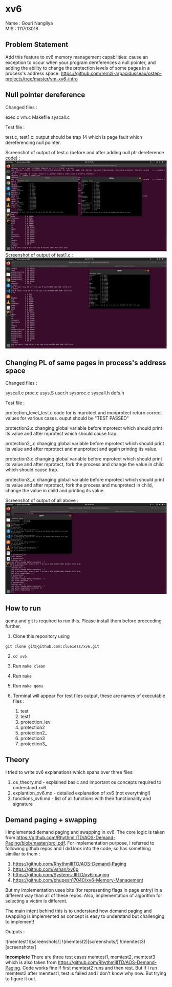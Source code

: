 # xv6

Name : Gouri Nangliya<br>
MIS : 111703018

## Problem Statement
Add this feature to xv6 memory management capabilities: cause an exception to occur when your program dereferences a null pointer, and adding the ability to change the protection levels of some pages in a process's address space.
https://github.com/remzi-arpacidusseau/ostep-projects/tree/master/vm-xv6-intro

## Null pointer dereference

Changed files :

exec.c
vm.c 
Makefile
syscall.c 

Test file : 

test.c, test1.c:
    output should be trap 14 which is page fault which dereferencing null pointer.
    
Screenshot of output of test.c (before and after adding null ptr dereference code) :
![Output1](screenshots/null_ptr.png)
Screenshot of output of test1.c :
![Output2](screenshots/null_ptr2.png)

## Changing PL of same pages in process's address space

Changed files :

syscall.c
proc.c
usys.S
user.h
sysproc.c
syscall.h
defs.h

Test file : 

protection_level_test.c
    code for is mprotect and munprotect return correct values for various cases.
    ouput should be "TEST PASSED"

protection2.c
    changing global variable before mprotect which should print its value and after mprotect which should cause trap.

protection2_.c
    changing global variable before mprotect which should print its value and after mprotect and munprotect and again printing its value.

protection3.c
    changing global variable before mprotect which should print its value and after mprotect, fork the process and change the value in child which should cause trap.

protection3_.c
    changing global variable before mprotect which should print its value and after mprotect, fork the process and munprotect in child, change the value in child and printing its value.

Screenshot of output of all above :
![Output3](screenshots/changing_pl.png)

## How to run

qemu and git is required to run this. Please install them before proceeding further.

1. Clone this repository using 

`git clone git@github.com:clue1ess/xv6.git`

2. `cd xv6` 

3. Run `make clean`

4. Run `make`

5. Run `make qemu`

6. Terminal will appear
    For test files output, these are names of executable files :
    1. test
    2. test1
    3. protection_lev
    4. protection2
    5. protection2_
    6. protection3
    7. protection3_

## Theory

I tried to write xv6 explanations which spans over three files:

1. os_theory.md - explained basic and important os concepts required to understand xv6
2. explantion_xv6.md - detailed explanation of xv6 (not everything!)
3. functions_xv6.md - list of all functions with their functionality and signature

## Demand paging + swapping

I implemented demand paging and swapping in xv6. The core logic is taken from https://github.com/RhythmIIITD/AOS-Demand-Paging/blob/master/proj.pdf.
For implementation purpose, I referred to following github repos and I did look into the code, so has something similiar to them :

1. https://github.com/RhythmIIITD/AOS-Demand-Paging
2. https://github.com/vshan/xv6p
3. https://github.com/Systems-IIITD/xv6-paging
4. https://github.com/bhupesh17040/xv6-Memory-Management

But my implementation uses bits (for representing flags in  page entry) in a different way than all of these repos. Also, implementation of algorithm for selecting a victim is different.

The main intent behind this is to understand how demand paging and swapping is implemented as concept is easy to understand but challenging to implement!

Outputs :

!(memtest1)[screenshots/]
!(memtest2)[screenshots/]
!(memtest3)[screenshots/]

**Incomplete**
There are three test cases memtest1, memtest2, memtest3 which is also taken from https://github.com/RhythmIIITD/AOS-Demand-Paging.  Code works fine if first memtest2 runs and then rest. But if I run memtest2 after memtest1, test is failed and I don't know why now. But trying to figure it out.


